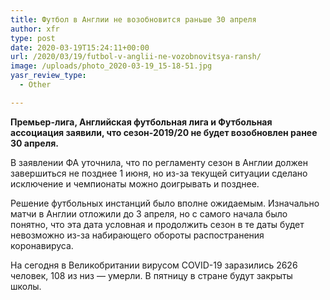 ```yaml
---
title: Футбол в Англии не возобновится раньше 30 апреля
author: xfr
type: post
date: 2020-03-19T15:24:11+00:00
url: /2020/03/19/futbol-v-anglii-ne-vozobnovitsya-ransh/
image: /uploads/photo_2020-03-19_15-18-51.jpg
yasr_review_type:
  - Other

---
```

**Премьер-лига, Английская футбольная лига и Футбольная ассоциация заявили, что сезон-2019/20 не будет возобновлен ранее 30 апреля.**

В заявлении ФА уточнила, что по регламенту сезон в Англии должен завершиться не позднее 1 июня, но из-за текущей ситуации сделано исключение и чемпионаты можно доигрывать и позднее.

Решение футбольных инстанций было вполне ожидаемым. Изначально матчи в Англии отложили до 3 апреля, но с самого начала было понятно, что эта дата условная и продолжить сезон в те даты будет невозможно из-за набирающего обороты распостранения коронавируса.

На сегодня в Великобритании вирусом COVID-19 заразились 2626 человек, 108 из низ &#8212; умерли. В пятницу в стране будут закрыты школы.